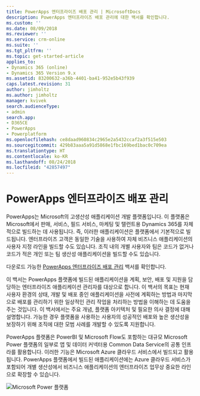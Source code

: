```yaml
---
title: PowerApps 엔터프라이즈 배포 관리 | MicrosoftDocs
description: PowerApps 엔터프라이즈 배포 관리에 대한 백서를 확인합니다.
ms.custom: ''
ms.date: 08/09/2018
ms.reviewer: ''
ms.service: crm-online
ms.suite: ''
ms.tgt_pltfrm: ''
ms.topic: get-started-article
applies_to:
- Dynamics 365 (online)
- Dynamics 365 Version 9.x
ms.assetid: 83200632-a36b-4401-ba41-952e5b43f939
caps.latest.revision: 31
author: jimholtz
ms.author: jimholtz
manager: kvivek
search.audienceType:
- admin
search.app:
- D365CE
- PowerApps
- Powerplatform
ms.openlocfilehash: ce8daad960834c2965e2a5432ccaf2a3f515e503
ms.sourcegitcommit: 429b83aaa5a91d5868e1fbc169bed1bac0c709ea
ms.translationtype: HT
ms.contentlocale: ko-KR
ms.lasthandoff: 08/24/2018
ms.locfileid: "42857497"
---
```

# <a name="administering-a-powerapps-enterprise-deployment"></a>PowerApps 엔터프라이즈 배포 관리

PowerApps는 Microsoft의 고생산성 애플리케이션 개발 플랫폼입니다.  이 플랫폼은 Microsoft에서 판매, 서비스, 필드 서비스, 마케팅 및 탤런트용 Dynamics 365를 자체적으로 빌드하는 데 사용됩니다.  즉, 이러한 애플리케이션은 플랫폼에서 기본적으로 빌드됩니다.   엔터프라이즈 고객은 동일한 기술을 사용하여 자체 비즈니스 애플리케이션의 사용자 지정 라인을 빌드할 수도 있습니다.  조직 내의 개별 사용자와 팀은 코드가 없거나 코드가 적은 개인 또는 팀 생산성 애플리케이션을 빌드할 수도 있습니다. 

다운로드 가능한 [PowerApps 엔터프라이즈 배포 관리](https://aka.ms/powerappsadminwhitepaper) 백서를 확인합니다.

이 백서는 PowerApps 플랫폼에 빌드된 애플리케이션을 계획, 보안, 배포 및 지원을 담당하는 엔터프라이즈 애플리케이션 관리자를 대상으로 합니다.  이 백서의 목표는 현재 사용자 환경의 상태, 개발 및 배포 중인 애플리케이션을 사전에 계획하는 방법과 마지막으로 배포를 관리하기 위한 일상적인 관리 작업을 처리하는 방법을 이해하는 데 도움을 주는 것입니다.
이 백서에서는 주요 개념, 플랫폼 아키텍처 및 필요한 의사 결정에 대해 설명합니다.  가능한 경우 플랫폼을 사용하는 사용자의 성공적인 배포와 높은 생산성을 보장하기 위해 조직에 대한 모범 사례를 개발할 수 있도록 지원합니다.

PowerApps 플랫폼은 PowerBI 및 Microsoft Flow도 포함하는 대규모 Microsoft Power 플랫폼의 일부로 앱 및 데이터 커넥터용 Common Data Service의 공통 인프라를 활용합니다. 이러한 기능은 Microsoft Azure 클라우드 서비스에서 빌드되고 활용됩니다.  PowerApps 플랫폼에서 빌드된 애플리케이션에는 Azure 클라우드 서비스가 포함되어 개별 생산성에서 비즈니스 애플리케이션의 엔터프라이즈 업무상 중요한 라인으로 확장할 수 있습니다.

![Microsoft Power 플랫폼](media/ms-power-platform.png "Microsoft Power 플랫폼")
